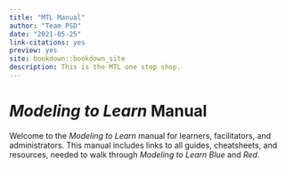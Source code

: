 ```yaml
---
title: "MTL Manual"
author: "Team PSD"
date: "2021-05-25"
link-citations: yes
preview: yes
site: bookdown::bookdown_site
description: This is the MTL one stop shop.
---
```


# *Modeling to Learn* Manual

Welcome to the *Modeling to Learn* manual for learners, facilitators, and administrators.
This manual includes links to all guides, cheatsheets, and resources, needed to walk through *Modeling to Learn Blue* and *Red*.
